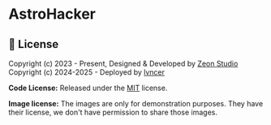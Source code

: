 # AstroHacker

## 📝 License

Copyright (c) 2023 - Present, Designed & Developed by [Zeon Studio](https://zeon.studio/)
Copyright (c) 2024-2025 - Deployed by [lvncer](https://github.com/lvncer)

**Code License:** Released under the [MIT](https://github.comzeon-studio/astroplate/blob/main/LICENSE) license.

**Image license:** The images are only for demonstration purposes. They have their license, we don't have permission to share those images.
